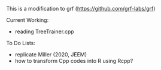 This is a modification to grf (https://github.com/grf-labs/grf)

Current Working:
- reading TreeTrainer.cpp

To Do Lists:
- replicate Miller (2020, JEEM)
- how to transform Cpp codes into R using Rcpp? 
